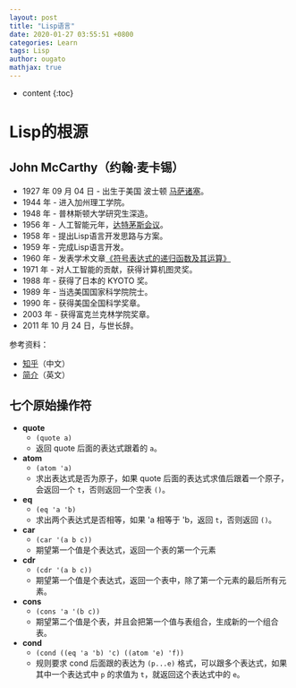 ```yaml
---
layout: post
title: "Lisp语言"
date: 2020-01-27 03:55:51 +0800
categories: Learn
tags: Lisp
author: ougato
mathjax: true
---
```


* content
{:toc}




# Lisp的根源

## John McCarthy（约翰·麦卡锡）

* 1927 年 09 月 04 日 - 出生于美国 波士顿 [马萨诸塞](https://zh.m.wikipedia.org/wiki/%E9%BA%BB%E8%96%A9%E8%AB%B8%E5%A1%9E%E5%B7%9E)。
* 1944 年 - 进入加州理工学院。
* 1948 年 - 普林斯顿大学研究生深造。
* 1956 年 - 人工智能元年，[达特茅斯会议](https://www.ituring.com.cn/book/tupubarticle/19223)。
* 1958 年 - 提出Lisp语言开发思路与方案。
* 1959 年 - 完成Lisp语言开发。
* 1960 年 - 发表学术文章[《符号表达式的递归函数及其运算》](http://www-formal.stanford.edu/jmc/recursive/recursive.html)
* 1971 年 - 对人工智能的贡献，获得计算机图灵奖。
* 1988 年 - 获得了日本的 KYOTO 奖。
* 1989 年 - 当选美国国家科学院院士。
* 1990 年 - 获得美国全国科学奖章。
* 2003 年 - 获得富克兰克林学院奖章。
* 2011 年 10 月 24 日，与世长辞。

参考资料：

* [知乎](https://zhuanlan.zhihu.com/p/37656711)（中文）
* [简介](http://www-formal.stanford.edu/jmc/biography.html)（英文）

## 七个原始操作符

* **quote**
    * `(quote a)`
    * 返回 quote 后面的表达式跟着的 `a`。
* **atom**    
    * `(atom 'a)`
    * 求出表达式是否为原子，如果 quote 后面的表达式求值后跟着一个原子，会返回一个 `t`，否则返回一个空表 `()`。
* **eq**
    * `(eq 'a 'b)`
    * 求出两个表达式是否相等，如果 'a 相等于 'b，返回 `t`，否则返回 `()`。
* **car**
    * `(car '(a b c))`
    * 期望第一个值是个表达式，返回一个表的第一个元素
* **cdr**
    * `(cdr '(a b c))`
    * 期望第一个值是个表达式，返回一个表中，除了第一个元素的最后所有元素。
* **cons**
    * `(cons 'a '(b c))`
    * 期望第二个值是个表，并且会把第一个值与表组合，生成新的一个组合表。
* **cond**
    * `(cond ((eq 'a 'b) 'c) ((atom 'e) 'f))`
    * 规则要求 cond 后面跟的表达为 `(p...e)` 格式，可以跟多个表达式，如果其中一个表达式中 `p` 的求值为 `t`，就返回这个表达式中的 `e`。

